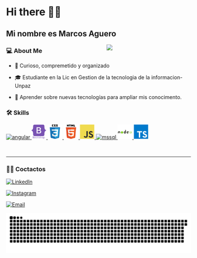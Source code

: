 # Hi there 👨‍💻 <h2> Mi nombre es Marcos Aguero </h2>

<img align='right' src="https://media.giphy.com/media/M9gbBd9nbDrOTu1Mqx/giphy.gif" width="230">

<h3> 💻 About Me </h3>



- 🤔 Curioso, compremetido y organizado

- 🎓 Estudiante en la Lic en Gestion de la tecnologia de la informacion- Unpaz

- 🌱 Aprender sobre nuevas tecnologías para ampliar mis conocimento.


<h3>🛠 Skills </h3>

</p>

<p align="left"> <a href="https://angular.io" target="_blank" rel="noreferrer"> <img src="https://angular.io/assets/images/logos/angular/angular.svg" alt="angular" width="40" height="40"/> </a> <a href="https://getbootstrap.com" target="_blank" rel="noreferrer"> <img src="https://raw.githubusercontent.com/devicons/devicon/master/icons/bootstrap/bootstrap-plain-wordmark.svg" alt="bootstrap" width="40" height="40"/> </a> <a href="https://www.w3schools.com/css/" target="_blank" rel="noreferrer"> <img src="https://raw.githubusercontent.com/devicons/devicon/master/icons/css3/css3-original-wordmark.svg" alt="css3" width="40" height="40"/> </a> <a href="https://www.w3.org/html/" target="_blank" rel="noreferrer"> <img src="https://raw.githubusercontent.com/devicons/devicon/master/icons/html5/html5-original-wordmark.svg" alt="html5" width="40" height="40"/> </a> <a href="https://developer.mozilla.org/en-US/docs/Web/JavaScript" target="_blank" rel="noreferrer"> <img src="https://raw.githubusercontent.com/devicons/devicon/master/icons/javascript/javascript-original.svg" alt="javascript" width="40" height="40"/> </a> <a href="https://www.microsoft.com/en-us/sql-server" target="_blank" rel="noreferrer"> <img src="https://www.svgrepo.com/show/303229/microsoft-sql-server-logo.svg" alt="mssql" width="40" height="40"/> </a> <a href="https://nodejs.org" target="_blank" rel="noreferrer"> <img src="https://raw.githubusercontent.com/devicons/devicon/master/icons/nodejs/nodejs-original-wordmark.svg" alt="nodejs" width="40" height="40"/> </a> <a href="https://www.typescriptlang.org/" target="_blank" rel="noreferrer"> <img src="https://raw.githubusercontent.com/devicons/devicon/master/icons/typescript/typescript-original.svg" alt="typescript" width="40" height="40"/> </a> </p>



<br/>




<hr>



<h3> 🤝🏻 Coctactos </h3>



<p align="center">

<a href="https://www.linkedin.com/in/marcos-aguero-frontend-developer/"><img alt="LinkedIn" src="https://img.shields.io/badge/LinkedIn-Marcos%20Aguero-blue?style=flat-square&logo=linkedin"></a>

<a href="https://www.instagram.com/agueromark/?hl=es-la"><img alt="Instagram" src="https://img.shields.io/badge/Instagram-Marcos Aguero-black?style=flat-square&logo=instagram"></a>

  <a href="mailto:yonidj52@hotmail.com"><img alt="Email" src="https://img.shields.io/badge/Email-yonidj52@hotmail.com-blue?style=flat-square&logo=gmail"></a>

![Snake animation](https://github.com/WandaCatellani/WandaCatellani/blob/output/github-contribution-grid-snake.svg)



